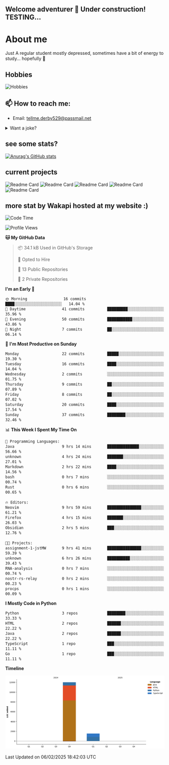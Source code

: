 ## Welcome adventurer 👋  Under construction!  TESTING...  

# About me
Just A regular student mostly depressed, sometimes have a bit of energy to study... hopefully 🥲
## Hobbies
 ![Hobbies](https://img.shields.io/badge/Hobbies-Reading%20|%20Tar%20|%20Gym%20|%20Cooking%20|%20Walk'nTalk-FF69B4?style=for-the-badge&color=red)

## 📫 How to reach me: 
-  Email: tellme.derby529@passmail.net
<details>
 
<summary>Want a joke?</summary>

<!-- Start of jokes card -->
Thanks to <img width="20" hight="20" alt="github_ABSphreak_profile_picture" src="https://github.com/ABSphreak.png">
</br>
<img width="2000" hight="2000" src="https://readme-jokes.vercel.app/api">
<!-- end of jokes card -->

</details>

## see some stats?
[![Anurag's GitHub stats](https://github-readme-stats.vercel.app/api?username=jstMW&theme=ambient_gradient)]()

## current projects 
![Readme Card](https://github-readme-stats.vercel.app/api/pin/?username=jstMW&repo=NoobyAPI&theme=ambient_gradient)
![Readme Card](https://github-readme-stats.vercel.app/api/pin/?username=jstMW&repo=newface&theme=ambient_gradient)
![Readme Card](https://github-readme-stats.vercel.app/api/pin/?username=jstMW&repo=newsoul&theme=ambient_gradient)
![Readme Card](https://github-readme-stats.vercel.app/api/pin/?username=jstMW&repo=tackleet&theme=ambient_gradient)
![Readme Card](https://github-readme-stats.vercel.app/api/pin/?username=jstMW&repo=waka-readme-stats&theme=ambient_gradient)



## more stat by Wakapi hosted at my website :)
<!--START_SECTION:waka-->
![Code Time](http://img.shields.io/badge/Code%20Time-20%20hrs%2031%20mins-blue)

![Profile Views](http://img.shields.io/badge/Profile%20Views-0-blue)

**🐱 My GitHub Data** 

> 📦 34.1 kB Used in GitHub's Storage 
 > 
> 💼 Opted to Hire
 > 
> 📜 13 Public Repositories 
 > 
> 🔑 2 Private Repositories 
 > 
**I'm an Early 🐤** 

```text
🌞 Morning                16 commits          ████░░░░░░░░░░░░░░░░░░░░░   14.04 % 
🌆 Daytime                41 commits          █████████░░░░░░░░░░░░░░░░   35.96 % 
🌃 Evening                50 commits          ███████████░░░░░░░░░░░░░░   43.86 % 
🌙 Night                  7 commits           ██░░░░░░░░░░░░░░░░░░░░░░░   06.14 % 
```
📅 **I'm Most Productive on Sunday** 

```text
Monday                   22 commits          █████░░░░░░░░░░░░░░░░░░░░   19.30 % 
Tuesday                  16 commits          ████░░░░░░░░░░░░░░░░░░░░░   14.04 % 
Wednesday                2 commits           ░░░░░░░░░░░░░░░░░░░░░░░░░   01.75 % 
Thursday                 9 commits           ██░░░░░░░░░░░░░░░░░░░░░░░   07.89 % 
Friday                   8 commits           ██░░░░░░░░░░░░░░░░░░░░░░░   07.02 % 
Saturday                 20 commits          ████░░░░░░░░░░░░░░░░░░░░░   17.54 % 
Sunday                   37 commits          ████████░░░░░░░░░░░░░░░░░   32.46 % 
```


📊 **This Week I Spent My Time On** 

```text
💬 Programming Languages: 
Java                     9 hrs 14 mins       ██████████████░░░░░░░░░░░   56.66 % 
unknown                  4 hrs 24 mins       ███████░░░░░░░░░░░░░░░░░░   27.01 % 
Markdown                 2 hrs 22 mins       ████░░░░░░░░░░░░░░░░░░░░░   14.56 % 
bash                     0 hrs 7 mins        ░░░░░░░░░░░░░░░░░░░░░░░░░   00.74 % 
Rust                     0 hrs 6 mins        ░░░░░░░░░░░░░░░░░░░░░░░░░   00.65 % 

🔥 Editors: 
Neovim                   9 hrs 59 mins       ███████████████░░░░░░░░░░   61.21 % 
Firefox                  4 hrs 15 mins       ███████░░░░░░░░░░░░░░░░░░   26.03 % 
Obsidian                 2 hrs 5 mins        ███░░░░░░░░░░░░░░░░░░░░░░   12.76 % 

🐱‍💻 Projects: 
assignment-1-jstMW       9 hrs 41 mins       ███████████████░░░░░░░░░░   59.39 % 
unknown                  6 hrs 26 mins       ██████████░░░░░░░░░░░░░░░   39.43 % 
RNA-analysis             0 hrs 7 mins        ░░░░░░░░░░░░░░░░░░░░░░░░░   00.74 % 
nostr-rs-relay           0 hrs 2 mins        ░░░░░░░░░░░░░░░░░░░░░░░░░   00.23 % 
procps                   0 hrs 1 mins        ░░░░░░░░░░░░░░░░░░░░░░░░░   00.09 % 
```

**I Mostly Code in Python** 

```text
Python                   3 repos             ████████░░░░░░░░░░░░░░░░░   33.33 % 
HTML                     2 repos             ██████░░░░░░░░░░░░░░░░░░░   22.22 % 
Java                     2 repos             ██████░░░░░░░░░░░░░░░░░░░   22.22 % 
TypeScript               1 repo              ███░░░░░░░░░░░░░░░░░░░░░░   11.11 % 
Go                       1 repo              ███░░░░░░░░░░░░░░░░░░░░░░   11.11 % 
```



**Timeline**

![Lines of Code chart](https://raw.githubusercontent.com/jstMW/jstMW/main/assets/bar_graph.png)


 Last Updated on 06/02/2025 18:42:03 UTC
<!--END_SECTION:waka-->
